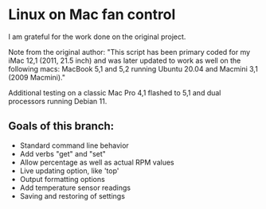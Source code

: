 # Linux on Mac fan control
I am grateful for the work done on the original project. 

Note from the original author: "This script has been  primary coded for my iMac 12,1 (2011, 21.5 inch) and was later updated to work as well on the following macs: MacBook 5,1 and 5,2 running Ubuntu 20.04 and Macmini 3,1 (2009 Macmini)."

Additional testing on a classic Mac Pro 4,1 flashed to 5,1 and dual processors running Debian 11.

## Goals of this branch:
- Standard command line behavior
- Add verbs "get" and "set"
- Allow percentage as well as actual RPM values
- Live updating option, like 'top'
- Output formatting options
- Add temperature sensor readings
- Saving and restoring of settings
